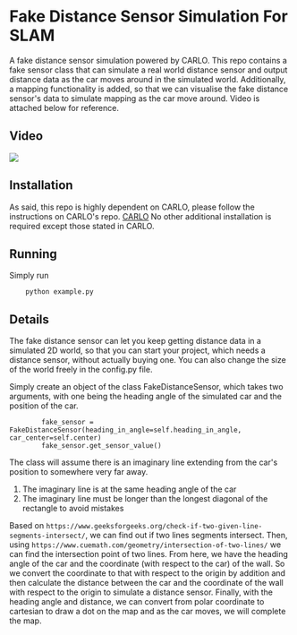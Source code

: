 # Fake Distance Sensor Simulation For SLAM

A fake distance sensor simulation powered by CARLO. This repo contains a fake sensor class that can simulate a real
world distance sensor and output distance data as the car moves around in the simulated world. Additionally, a mapping
functionality is added, so that we can visualise the fake distance sensor's data to simulate mapping as the car move
around. Video is attached below for reference.

## Video

![](https://j.gifs.com/pZDnop.gif)

## Installation

As said, this repo is highly dependent on CARLO, please follow the instructions on CARLO's repo.
[CARLO](https://github.com/Stanford-ILIAD/CARLO/tree/allan)
No other additional installation is required except those stated in CARLO.

## Running

Simply run

```
    python example.py
```

## Details

The fake distance sensor can let you keep getting distance data in a simulated 2D world, so that you can start your
project, which needs a distance sensor, without actually buying one. You can also change the size of the world freely in
the config.py file.

Simply create an object of the class FakeDistanceSensor, which takes two arguments, with one being the heading angle of
the simulated car and the position of the car.

```
        fake_sensor = FakeDistanceSensor(heading_in_angle=self.heading_in_angle, car_center=self.center)
        fake_sensor.get_sensor_value()
```

The class will assume there is an imaginary line extending from the car's position to somewhere very far away.

1. The imaginary line is at the same heading angle of the car
2. The imaginary line must be longer than the longest diagonal of the rectangle to avoid mistakes

Based on `https://www.geeksforgeeks.org/check-if-two-given-line-segments-intersect/`, we can find out if two lines
segments intersect. Then, using `https://www.cuemath.com/geometry/intersection-of-two-lines/` we can find the
intersection point
of two lines. From here, we have the heading angle of the car and the coordinate (with respect to the car) of the wall.
So we convert the coordinate to that with respect to the origin by addition and then calculate the distance between
the car and the coordinate of the wall with respect to the origin to simulate a distance sensor. Finally, with the
heading angle
and distance, we can convert from polar coordinate to cartesian to draw a dot on the map and as the car moves, we will
complete the map.